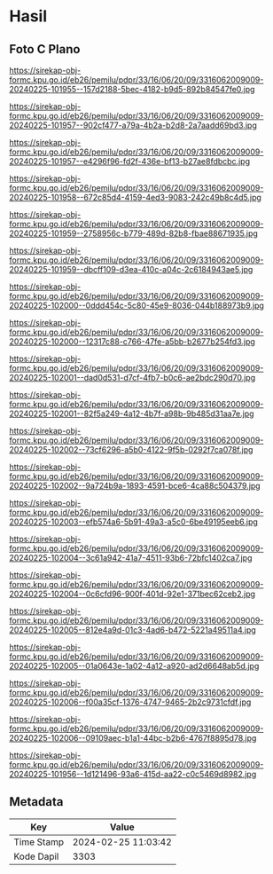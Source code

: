 # Hasil

## Foto C Plano

https://sirekap-obj-formc.kpu.go.id/eb26/pemilu/pdpr/33/16/06/20/09/3316062009009-20240225-101955--157d2188-5bec-4182-b9d5-892b84547fe0.jpg

https://sirekap-obj-formc.kpu.go.id/eb26/pemilu/pdpr/33/16/06/20/09/3316062009009-20240225-101957--902cf477-a79a-4b2a-b2d8-2a7aadd69bd3.jpg

https://sirekap-obj-formc.kpu.go.id/eb26/pemilu/pdpr/33/16/06/20/09/3316062009009-20240225-101957--e4296f96-fd2f-436e-bf13-b27ae8fdbcbc.jpg

https://sirekap-obj-formc.kpu.go.id/eb26/pemilu/pdpr/33/16/06/20/09/3316062009009-20240225-101958--672c85d4-4159-4ed3-9083-242c49b8c4d5.jpg

https://sirekap-obj-formc.kpu.go.id/eb26/pemilu/pdpr/33/16/06/20/09/3316062009009-20240225-101959--2758956c-b779-489d-82b8-fbae88671935.jpg

https://sirekap-obj-formc.kpu.go.id/eb26/pemilu/pdpr/33/16/06/20/09/3316062009009-20240225-101959--dbcff109-d3ea-410c-a04c-2c6184943ae5.jpg

https://sirekap-obj-formc.kpu.go.id/eb26/pemilu/pdpr/33/16/06/20/09/3316062009009-20240225-102000--0ddd454c-5c80-45e9-8036-044b188973b9.jpg

https://sirekap-obj-formc.kpu.go.id/eb26/pemilu/pdpr/33/16/06/20/09/3316062009009-20240225-102000--12317c88-c766-47fe-a5bb-b2677b254fd3.jpg

https://sirekap-obj-formc.kpu.go.id/eb26/pemilu/pdpr/33/16/06/20/09/3316062009009-20240225-102001--dad0d531-d7cf-4fb7-b0c6-ae2bdc290d70.jpg

https://sirekap-obj-formc.kpu.go.id/eb26/pemilu/pdpr/33/16/06/20/09/3316062009009-20240225-102001--82f5a249-4a12-4b7f-a98b-9b485d31aa7e.jpg

https://sirekap-obj-formc.kpu.go.id/eb26/pemilu/pdpr/33/16/06/20/09/3316062009009-20240225-102002--73cf6296-a5b0-4122-9f5b-0292f7ca078f.jpg

https://sirekap-obj-formc.kpu.go.id/eb26/pemilu/pdpr/33/16/06/20/09/3316062009009-20240225-102002--9a724b9a-1893-4591-bce6-4ca88c504379.jpg

https://sirekap-obj-formc.kpu.go.id/eb26/pemilu/pdpr/33/16/06/20/09/3316062009009-20240225-102003--efb574a6-5b91-49a3-a5c0-6be49195eeb6.jpg

https://sirekap-obj-formc.kpu.go.id/eb26/pemilu/pdpr/33/16/06/20/09/3316062009009-20240225-102004--3c61a942-41a7-4511-93b6-72bfc1402ca7.jpg

https://sirekap-obj-formc.kpu.go.id/eb26/pemilu/pdpr/33/16/06/20/09/3316062009009-20240225-102004--0c6cfd96-900f-401d-92e1-371bec62ceb2.jpg

https://sirekap-obj-formc.kpu.go.id/eb26/pemilu/pdpr/33/16/06/20/09/3316062009009-20240225-102005--812e4a9d-01c3-4ad6-b472-5221a49511a4.jpg

https://sirekap-obj-formc.kpu.go.id/eb26/pemilu/pdpr/33/16/06/20/09/3316062009009-20240225-102005--01a0643e-1a02-4a12-a920-ad2d6648ab5d.jpg

https://sirekap-obj-formc.kpu.go.id/eb26/pemilu/pdpr/33/16/06/20/09/3316062009009-20240225-102006--f00a35cf-1376-4747-9465-2b2c9731cfdf.jpg

https://sirekap-obj-formc.kpu.go.id/eb26/pemilu/pdpr/33/16/06/20/09/3316062009009-20240225-102006--09109aec-b1a1-44bc-b2b6-4767f8895d78.jpg

https://sirekap-obj-formc.kpu.go.id/eb26/pemilu/pdpr/33/16/06/20/09/3316062009009-20240225-101956--1d121496-93a6-415d-aa22-c0c5469d8982.jpg


## Metadata

| Key        | Value               |
| ---------- | ------------------- |
| Time Stamp | 2024-02-25 11:03:42 |
| Kode Dapil | 3303                |



